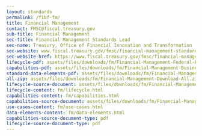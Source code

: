 ```yaml
---
layout: standards
permalink: /fibf-fm/
title: Financial Management
contact: FMSC@fiscal.treasury.gov
sub-title: Financial Management
sec-title: Financial Management Standards Lead
sec-name: Treasury, Office of Financial Innovation and Transformation
sec-website: www.fiscal.treasury.gov/fmsc/financial-management-standards.html
sec-website-href: https://www.fiscal.treasury.gov/fmsc/financial-management-standards.html
lifecycle-pdf: assets/files/downloads/fm/Financial-Management-Federal-Business-Lifecycle.pdf
capabilities-pdf: assets/files/downloads/fm/Financial-Management-Business-Capabilities.pdf
standard-data-elements-pdf: assets/files/downloads/fm/Financial-Management-Standard-Data-Elements.xlsx
all-zip: assets/files/downloads/fm/Financial-Management-Download-All.zip
lifecycle-source-document: assets/files/downloads/fm/Financial-Management-Federal-Business-Lifecycle.pdf
lifecycle-content: fm/lifecycle.html
capabilities-content: fm/capabilities.html
capabilities-source-document: assets/files/downloads/fm/Financial-Management-Business-Capabilities.pdf
use-cases-content: fm/use-cases.html
data-elements-content: fm/data-elements.html
capabilities-source-document-type: pdf
lifecycle-source-document-type: pdf
---
```


